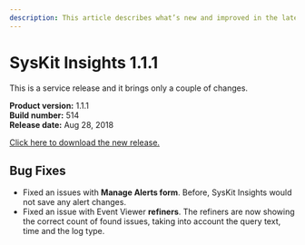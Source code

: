 ```yaml
---
description: This article describes what’s new and improved in the latest version of SysKit Insights.
---
```


# SysKit Insights 1.1.1

This is a service release and it brings only a couple of changes.

**Product version:** 1.1.1  
**Build number:** 514  
**Release date:** Aug 28, 2018

[Click here to download the new release.](https://www.syskit.com/products/insights/download/)

## Bug Fixes

* Fixed an issues with **Manage Alerts form**. Before, SysKit Insights would not save any alert changes.  
* Fixed an issue with Event Viewer **refiners**. The refiners are now showing the correct count of found issues, taking into account the query text, time and the log type.

